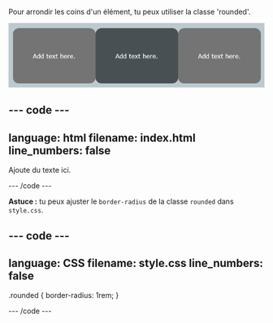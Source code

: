 Pour arrondir les coins d'un élément, tu peux utiliser la classe 'rounded'.

![Trois tuiles sur une page web, chacune avec des coins arrondis.](images/rounded.PNG)

--- code ---
---
language: html
filename: index.html
line_numbers: false
---

<div class="rounded">
    <p>Ajoute du texte ici.</p>
</div>

--- /code ---

**Astuce :** tu peux ajuster le `border-radius` de la classe `rounded` dans `style.css`.

--- code ---
---
language: CSS
filename: style.css
line_numbers: false
---

.rounded {
  border-radius: 1rem;
}

--- /code ---
